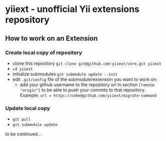# yiiext - unofficial Yii extensions repository

## How to work on an Extension

### Create local copy of repository
* clone this repository `git clone git@github.com:yiiext/core.git yiiext`
* `cd yiiext`
* initialize submodules `git submodule update --init`
* edit `.git/config` file of the submodule/extension you want to work on:
  * add your github username to the repository url in section `[remote "origin"]` to be able to push your commits to that repository. Example: `url = https://cebe@github.com/yiiext/migrate-command`

### Update local copy
* `git pull`
* `git submodule update`


to be continued...



